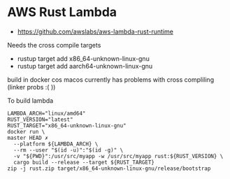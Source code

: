 AWS Rust Lambda
===============

* https://github.com/awslabs/aws-lambda-rust-runtime

Needs the cross compile targets

* rustup target add x86_64-unknown-linux-gnu
* rustup target add aarch64-unknown-linux-gnu

build in docker cos macos currently has problems with cross compliling (linker probs :( ))

To build lambda

```
LAMBDA_ARCH="linux/amd64"
RUST_VERSION="latest"
RUST_TARGET="x86_64-unknown-linux-gnu"
docker run \                                                                                                      master HEAD ✗
  --platform ${LAMBDA_ARCH} \
  --rm --user "$(id -u)":"$(id -g)" \
  -v "${PWD}":/usr/src/myapp -w /usr/src/myapp rust:${RUST_VERSION} \
  cargo build --release --target ${RUST_TARGET}
zip -j rust.zip target/x86_64-unknown-linux-gnu/release/bootstrap
```